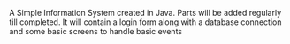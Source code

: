 A Simple Information System created in Java. Parts will be added regularly till completed. It will contain a login form along with a database connection and some basic screens to handle basic events 
